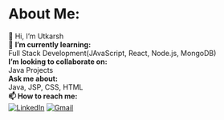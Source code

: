 # About Me: 
👋 Hi, I’m Utkarsh <br> 🌱 **I’m currently learning:** <br>Full Stack Development(JAvaScript, React, Node.js, MongoDB) <br> **I’m looking to collaborate on:** <br>Java Projects<br>
**Ask me about:** <br>
Java, JSP, CSS, HTML<br>
**📫 How to reach me:** <br>
[![LinkedIn](https://img.shields.io/badge/LinkedIn-0077B5?style=for-the-badge&logo=linkedin&logoColor=white)](https://www.linkedin.com/in/utkarshbhardwaj7)
[![Gmail](https://img.shields.io/badge/Gmail-D14836?style=for-the-badge&logo=gmail&logoColor=white)](utkarsh7423@gmail.com)

<!---
UtkarshBhardwaj1/UtkarshBhardwaj1 is a ✨ special ✨ repository because its `README.md` (this file) appears on your GitHub profile.
You can click the Preview link to take a look at your changes.
--->
